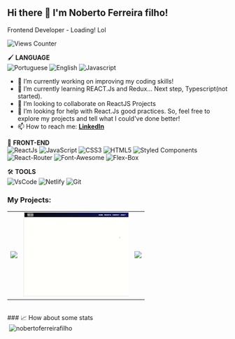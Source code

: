 ## Hi there 👋 I'm Noberto Ferreira filho!

Frontend Developer - Loading! Lol

![Views Counter](https://komarev.com/ghpvc/?username=NobertoFerreiraFilho)

🖌 **LANGUAGE** <br />
![Portuguese](https://img.shields.io/badge/-Portuguese-green)
![English](https://img.shields.io/badge/English-blue)
![Javascript](https://img.shields.io/badge/JavaScript-black?logo=Javascript)


- 🔭 I’m currently working on improving my coding skills!
- 🌱 I’m currently learning REACT.Js and Redux... Next step, Typescript(not started).
- 👯 I’m looking to collaborate on ReactJS Projects
- 🤔 I’m looking for help with React.Js good practices. So, feel free to explore my projects and tell what I could've done better!
- 📫 How to reach me: **[LinkedIn](https://www.linkedin.com/in/nobertofilho)**


🌱 **FRONT-END** <br />
![ReactJs](https://img.shields.io/badge/ReactJs-black?logo=react)
![JavaScript](https://img.shields.io/badge/Javascript-black?logo=javascript)
![CSS3](https://img.shields.io/badge/CSS3-black?logo=CSS3)
![HTML5](https://img.shields.io/badge/HTML5-black?logo=HTML5)
![Styled Components](https://img.shields.io/badge/Styled%20Components-black?logo=styled-components)
![React-Router](https://img.shields.io/badge/React%20Router-black?logo=react-router)
![Font-Awesome](https://img.shields.io/badge/Font%20awesome-black?logo=font-awesome)
![Flex-Box](https://img.shields.io/badge/flex%20box-black?logo=flex-box)

🛠 **TOOLS** <br />
![VsCode](https://img.shields.io/badge/VSCode-black?logo=visual-studio-code)
![Netlify](https://img.shields.io/badge/Netlify-black?logo=netlify)
![Git](https://img.shields.io/badge/Git-black?logo=git) 

### **My Projects:**
<table>
  <tr>
    <td><a href="https://github.com/NobertoFerreiraFilho/PokedexNFF" target="_blank"><img src="https://github.com/NobertoFerreiraFilho/PokedexNFF/blob/master/src/image/Pokedex-Homepage.gif" width=240></a></td>
    <td><a href="https://github.com/NobertoFerreiraFilho/Responsive-React-Navbar" target="_blank"><img src="https://github.com/NobertoFerreiraFilho/Responsive-React-Navbar/blob/main/public/NavBar.gif" width=240></a></td>
    <td><a href="https://github.com/NobertoFerreiraFilho/BarberShopWebsite" target="_blank"><img src="https://github.com/NobertoFerreiraFilho/BarberShopWebsite/blob/master/images/barbearia-alura.gif" width=240></a></td>
  </tr>
 </table>
<br/>
###  📈 How about some stats
<div align="left">&nbsp;<img align="center" src="https://github-readme-stats.vercel.app/api?username=nobertoferreirafilho&show_icons=true" alt="nobertoferreirafilho" /></div>
<br/>
  
  
